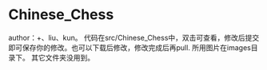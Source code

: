 # Chinese_Chess
author：+、liu、kun。
代码在src/Chinese_Chess中，双击可查看，修改后提交即可保存你的修改。也可以下载后修改，修改完成后再pull.
所用图片在images目录下。
其它文件夹没用到。
